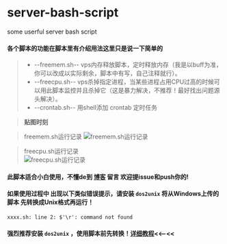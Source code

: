 # server-bash-script
some userful server bash script
#### 各个脚本的功能在脚本里有介绍用法这里只是说一下简单的 
>* --freemem.sh-- vps内存释放脚本，定时释放内存（我是以buff为准，你可以改成以实际剩余，脚本中有写，自己注释就行）。
>* --freecpu.sh-- vps杀掉指定进程，当某些进程占用CPU过高的时候可以用此脚本监控并且杀掉它（这是暴力解决，不推荐！最好找出问题源头解决）。  
>* --crontab.sh-- 用shell添加 crontab 定时任务  

>**贴图时刻**  

>freemem.sh运行记录
![freemem.sh运行记录](https://i.imgur.com/C8ry52M.png) 

>freecpu.sh运行记录  
![freecpu.sh运行记录](https://i.imgur.com/PyL8S0L.png) 
#### 此脚本适合小白使用，不懂de到 [博客](https://mrxn.net) 留言 欢迎提issue和push你的!

#### 如果使用过程中 出现以下类似错误提示，请安装 ``dos2unix`` 将从Windows上传的脚本 先转换成Unix格式再运行！  

`` xxxx.sh: line 2: $'\r': command not found ``   

#### 强烈推荐安装 ``dos2unix`` ，使用脚本前先转换！[详细教程](https://mrxn.net/jswz/570.html)<<——<<
